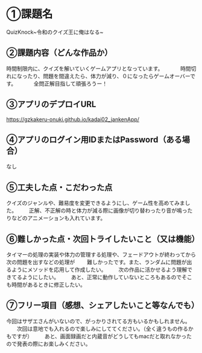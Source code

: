 # ①課題名
QuizKnock~令和のクイズ王に俺はなる~

## ②課題内容（どんな作品か）
時間制限内に、クイズを解いていくゲームアプリとなっています。
　　　時間切れになったり、問題を間違えたら、体力が減り、０になったらゲームオーバーです。
　　　全問正解目指して頑張ろうー！

## ③アプリのデプロイURL
https://gzkakeru-onuki.github.io/kadai02_jankenApp/

## ④アプリのログイン用IDまたはPassword（ある場合）
なし

## ⑤工夫した点・こだわった点
クイズのジャンルや、難易度を変更できるようにし、ゲーム性を高めてみました。
　　正解、不正解の時と体力が減る際に画像が切り替わったり音が鳴ったりなどのアニメーションも入れています。


## ⑥難しかった点・次回トライしたいこと（又は機能）
タイマーの処理の実装や体力の管理する処理や、フェードアウトが終わってから次の問題を出すなどの処理が
　　難しかったです。また、ランダムに問題が出るようにメソッドを応用して作成したい。
　　次の作品に活かせるよう理解できてるようにしたい。
　　あと、正常に動作していないところもあるのでそこも時間があるときに修正したい。


## ⑦フリー項目（感想、シェアしたいこと等なんでも）
  今回はサザエさんがいないので、がっかりされてる方もいるかもしれません。
　　次回は意地でも入れるので楽しみにしててください。（全く違うもの作るかもですが）
　　あと、画面録画だと内蔵音がどうしてもmacだと取れなかったので発表の際にお楽しみください。
